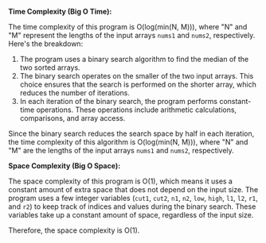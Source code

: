 **Time Complexity (Big O Time):**

The time complexity of this program is O(log(min(N, M))), where "N" and "M" represent the lengths of the input arrays `nums1` and `nums2`, respectively. Here's the breakdown:

1. The program uses a binary search algorithm to find the median of the two sorted arrays.
2. The binary search operates on the smaller of the two input arrays. This choice ensures that the search is performed on the shorter array, which reduces the number of iterations.
3. In each iteration of the binary search, the program performs constant-time operations. These operations include arithmetic calculations, comparisons, and array access.

Since the binary search reduces the search space by half in each iteration, the time complexity of this algorithm is O(log(min(N, M))), where "N" and "M" are the lengths of the input arrays `nums1` and `nums2`, respectively.

**Space Complexity (Big O Space):**

The space complexity of this program is O(1), which means it uses a constant amount of extra space that does not depend on the input size. The program uses a few integer variables (`cut1`, `cut2`, `n1`, `n2`, `low`, `high`, `l1`, `l2`, `r1`, and `r2`) to keep track of indices and values during the binary search. These variables take up a constant amount of space, regardless of the input size.

Therefore, the space complexity is O(1).
